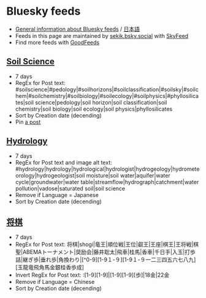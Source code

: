 # Bluesky feeds

* [General information about Bluesky feeds](https://blueskyweb.xyz/blog/7-27-2023-custom-feeds) / [日本語](https://dev.classmethod.jp/articles/custom-feed-on-bluesky/)
* Feeds in this page are maintained by [sekik.bsky.social](https://bsky.app/profile/sekik.bsky.social) with [SkyFeed](https://skyfeed.app/)
* Find more feeds with [GoodFeeds](https://goodfeeds.co/)

## [Soil Science](https://bsky.app/profile/did:plc:ernqnkihzlup6rjajq55newo/feed/aaank5bgvqoty)

* 7 days
* RegEx for Post text: #soilscience|#pedology|#soilhorizons|#soilclassification|#soilsky|#soilchem|#soilchemistry|#soilbiology|#soilecology|#soilphysics|#phyllosilicates|soil science|pedology|soil horizon|soil classification|soil chemistry|soil biology|soil ecology|soil physics|phyllosilicates
* Sort by Creation date (decending)
* Pin [a post](https://bsky.app/profile/rivkafidel.bsky.social/post/3kadyadw3h22s)

## [Hydrology](https://bsky.app/profile/did:plc:ernqnkihzlup6rjajq55newo/feed/aaampf7bhqw5q)

* 7 days
* RegEx for Post text and image alt text: #hydrology|hydrology|hydrological|hydrologist|hydrogeology|hydrometeorology|hydrogeologist|soil moisture|soil water|aquifer|water cycle|groundwater|water table|streamflow|hydrograph|catchment|water pollution|vadose|saturated soil|soil science
* Remove if Language = Japanese
* Sort by Creation date (decending)

## [将棋](https://bsky.app/profile/did:plc:ernqnkihzlup6rjajq55newo/feed/aaal4wgo4xbvu)

* 7 days
* RegEx for Post text: 将棋|shogi|竜王|順位戦|王位|叡王|王座|棋王|王将戦|棋聖|ABEMAトーナメント|奨励会|藤井聡太|飛車|桂馬|香車|千日手|入玉|打歩詰|継ぎ歩|垂れ歩|角換わり|[^0-9][1-9１-９][1-9１-９一二三四五六七八九][玉龍竜飛角馬金銀桂香歩成]
* Invert RegEx for Post text: :[1-9][1-9]|[1-9][1-9][歩]|18金|22金
* Remove if Language = Chinese
* Sort by Creation date (decending)
